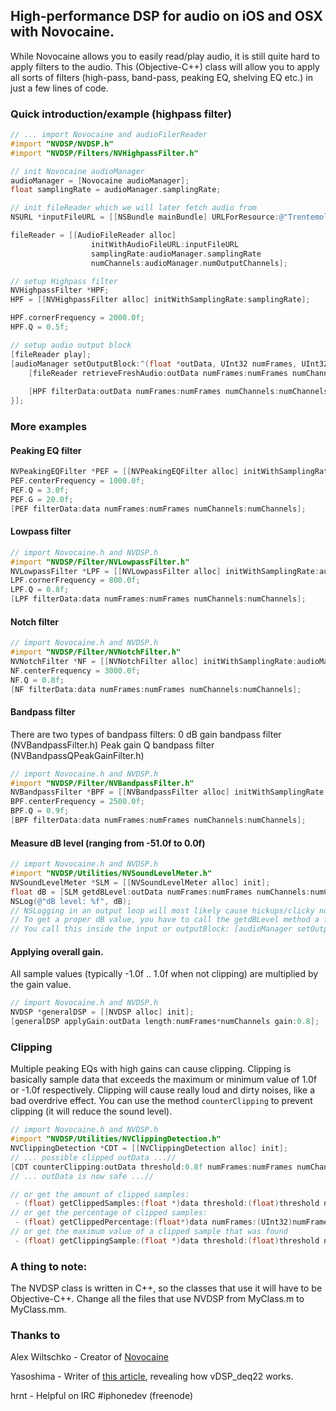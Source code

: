 ## High-performance DSP for audio on iOS and OSX with Novocaine.

While Novocaine allows you to easily read/play audio, it is still quite hard to apply filters to the audio. This (Objective-C++) class will allow you to apply all sorts of filters (high-pass, band-pass, peaking EQ, shelving EQ etc.) in just a few lines of code.

### Quick introduction/example (highpass filter)
``` objective-c
// ... import Novocaine and audioFilerReader
#import "NVDSP/NVDSP.h"
#import "NVDSP/Filters/NVHighpassFilter.h"

// init Novocaine audioManager
audioManager = [Novocaine audioManager];
float samplingRate = audioManager.samplingRate;

// init fileReader which we will later fetch audio from
NSURL *inputFileURL = [[NSBundle mainBundle] URLForResource:@"Trentemoller-Miss-You" withExtension:@"mp3"];

fileReader = [[AudioFileReader alloc] 
                  initWithAudioFileURL:inputFileURL 
                  samplingRate:audioManager.samplingRate
                  numChannels:audioManager.numOutputChannels];

// setup Highpass filter
NVHighpassFilter *HPF;
HPF = [[NVHighpassFilter alloc] initWithSamplingRate:samplingRate];

HPF.cornerFrequency = 2000.0f;
HPF.Q = 0.5f;

// setup audio output block
[fileReader play];
[audioManager setOutputBlock:^(float *outData, UInt32 numFrames, UInt32 numChannels) {
    [fileReader retrieveFreshAudio:outData numFrames:numFrames numChannels:numChannels];
    
    [HPF filterData:outData numFrames:numFrames numChannels:numChannels];
}];
```

### More examples
#### Peaking EQ filter
``` objective-c
NVPeakingEQFilter *PEF = [[NVPeakingEQFilter alloc] initWithSamplingRate:audioManager.samplingRate];
PEF.centerFrequency = 1000.0f;
PEF.Q = 3.0f;
PEF.G = 20.0f;
[PEF filterData:data numFrames:numFrames numChannels:numChannels];
```

#### Lowpass filter
``` objective-c
// import Novocaine.h and NVDSP.h
#import "NVDSP/Filter/NVLowpassFilter.h"
NVLowpassFilter *LPF = [[NVLowpassFilter alloc] initWithSamplingRate:audioManager.samplingRate];
LPF.cornerFrequency = 800.0f;
LPF.Q = 0.8f;
[LPF filterData:data numFrames:numFrames numChannels:numChannels];
```

#### Notch filter
``` objective-c
// import Novocaine.h and NVDSP.h
#import "NVDSP/Filter/NVNotchFilter.h"
NVNotchFilter *NF = [[NVNotchFilter alloc] initWithSamplingRate:audioManager.samplingRate];
NF.centerFrequency = 3000.0f;
NF.Q = 0.8f;
[NF filterData:data numFrames:numFrames numChannels:numChannels];
```

#### Bandpass filter
There are two types of bandpass filters:
    0 dB gain bandpass filter (NVBandpassFilter.h)
    Peak gain Q bandpass filter (NVBandpassQPeakGainFilter.h)
``` objective-c
// import Novocaine.h and NVDSP.h
#import "NVDSP/Filter/NVBandpassFilter.h"
NVBandpassFilter *BPF = [[NVBandpassFilter alloc] initWithSamplingRate:audioManager.samplingRate];
BPF.centerFrequency = 2500.0f;
BPF.Q = 0.9f;
[BPF filterData:data numFrames:numFrames numChannels:numChannels];
```

#### Measure dB level (ranging from -51.0f to 0.0f)
``` objective-c
// import Novocaine.h and NVDSP.h
#import "NVDSP/Utilities/NVSoundLevelMeter.h"
NVSoundLevelMeter *SLM = [[NVSoundLevelMeter alloc] init];
float dB = [SLM getdBLevel:outData numFrames:numFrames numChannels:numChannels];
NSLog(@"dB level: %f", dB);
// NSLogging in an output loop will most likely cause hickups/clicky noises, but it does log the dB level!
// To get a proper dB value, you have to call the getdBLevel method a few times (it has memory of previous values)
// You call this inside the input or outputBlock: [audioManager setOutputBlock:^...
```

#### Applying overall gain. 
All sample values (typically -1.0f .. 1.0f when not clipping) are multiplied by the gain value.
``` objective-c
// import Novocaine.h and NVDSP.h
NVDSP *generalDSP = [[NVDSP alloc] init];
[generalDSP applyGain:outData length:numFrames*numChannels gain:0.8];
```

### Clipping
Multiple peaking EQs with high gains can cause clipping. Clipping is basically sample data that exceeds the maximum or minimum value of 1.0f or -1.0f respectively. Clipping will cause really loud and dirty noises, like a bad overdrive effect. You can use the method `counterClipping` to prevent clipping (it will reduce the sound level).

``` objective-c
// import Novocaine.h and NVDSP.h
#import "NVDSP/Utilities/NVClippingDetection.h"
NVClippingDetection *CDT = [[NVClippingDetection alloc] init];
// ... possible clipped outData ...//
[CDT counterClipping:outData threshold:0.8f numFrames:numFrames numChannels:numChannels];
// ... outData is now safe ...//

// or get the amount of clipped samples:
 - (float) getClippedSamples:(float *)data threshold:(float)threshold numFrames:(UInt32)numFrames numChannels:(UInt32)numChannels;
// or get the percentage of clipped samples:
 - (float) getClippedPercentage:(float*)data numFrames:(UInt32)numFrames numChannels:(UInt32)numChannels;
// or get the maximum value of a clipped sample that was found
 - (float) getClippingSample:(float *)data threshold:(float)threshold numFrames:(UInt32)numFrames numChannels:(UInt32)numChannels;
```

### A thing to note: 
The NVDSP class is written in C++, so the classes that use it will have to be Objective-C++. Change all the files that use NVDSP from MyClass.m to MyClass.mm.

### Thanks to
Alex Wiltschko - Creator of [Novocaine](http://alexbw.github.com/novocaine/)

Yasoshima - Writer of [this article](http://objective-audio.jp/2008/02/biquad-filter.html), revealing how vDSP_deq22 works.

hrnt - Helpful on IRC #iphonedev (freenode)